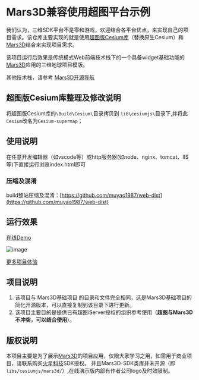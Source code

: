 # Mars3D兼容使用超图平台示例

 我们认为，三维SDK平台不是零和游戏，欢迎结合各平台优点，来实现自己的项目需求。该仓库主要实现的就是使用[超图版Cesium库](http://support.supermap.com.cn:8090/webgl/index.html)（替换原生Cesium）和 [Mars3D](http://cesium.marsgis.cn)结合来实现项目需求。


 该项目运行后效果是传统模式Web前端技术栈下的一个具备widget基础功能的[Mars3D](http://cesium.marsgis.cn)应用的三维地球项目模版。
   

  其他技术栈，请参考 [Mars3D开源导航](https://github.com/marsgis/MarsGIS-for-Cesium)
 

## 超图版Cesium库整理及修改说明
 将超图版Cesium库的`\Build\Cesium\`目录拷贝到 `lib\cesiumjs\`目录下,并将此`Cesium`改名为`Cesium-supermap`；
 


## 使用说明
 在任意开发编辑器（如vscode等）或http服务器(如node、nginx、tomcat、IIS等)下直接运行浏览index.html即可



### 压缩及混淆
 build整站压缩及混淆：[https://github.com/muyao1987/web-dist](https://github.com/muyao1987/web-dist)

 
## 运行效果 
 [在线Demo](http://cesium.marsgis.cn/project/supermap/index.html)  

 ![image](http://cesium.marsgis.cn/project/img/supermap.jpg)
 
 [更多项目体验](http://cesium.marsgis.cn/project.html)

 
 

## 项目说明
 1. 该项目与 Mars3D基础项目 的目录和文件完全相同，这是Mars3D基础项目的简化开源版本，可以直接复制到该目录下进行更新。
 2. 该项目主要目的是提供已有超图iServer授权的组织参考使用（**超图与Mars3D不冲突，可以结合使用**）。

 
## 版权说明
  本项目主要是为了展示[Mars3D](http://cesium.marsgis.cn)的项目应用，仅限大家学习之用，如需用于商业项目，请联系购买[火星科技](http://cesium.marsgis.cn)SDK授权。
 并且Mars3D-SDK类库并未开源（即`libs/cesiumjs/mars3d/`）,在线演示版内部有作者公司logo及时效限制。